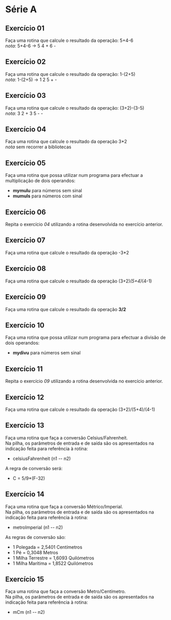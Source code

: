 # Série A

## Exercício 01

Faça uma rotina que calcule o resultado da operação: 5+4-6  
_nota_: 5+4-6 -> 5 4 + 6 -

## Exercício 02

Faça uma rotina que calcule o resultado da operação: 1-(2+5)  
_nota_: 1-(2+5) -> 1 2 5 + -

## Exercício 03

Faça uma rotina que calcule o resultado da operação: (3+2)-(3-5)  
_nota_: 3 2 + 3 5 - -

## Exercício 04

Faça uma rotina que calcule o resultado da operação 3*2  
_nota_ sem recorrer a bibliotecas

## Exercício 05

Faça uma rotina que possa utilizar num programa para efectuar a multiplicação de dois operandos:
+ __mymulu__ para números sem sinal
+ __mumuls__ para números com sinal

## Exercício 06

Repita o exercício _04_ utilizando a rotina desenvolvida no exercício anterior.

## Exercício 07

Faça uma rotina que calcule o resultado da operação -3*2

## Exercício 08

Faça uma rotina que calcule o resultado da operação (3+2)*(5+4)*(4-1)

## Exercício 09

Faça uma rotina que calcule o resultado da operação __3/2__

## Exercício 10

Faça uma rotina que possa utilizar num programa para efectuar a divisão de dois operandos:  
+ __mydivu__ para números sem sinal

## Exercício 11

Repita o exercício _09_ utilizando a rotina desenvolvida no exercício anterior.

## Exercício 12

Faça uma rotina que calcule o resultado da operação (3+2)/(5+4)/(4-1)

## Exercício 13

Faça uma rotina que faça a conversão Celsius/Fahrenheit.  
Na pilha, os parâmetros de entrada e de saída são os apresentados na indicação feita para referência à rotina:
+ celsiusFahrenheit (n1 -- n2)

A regra de conversão será:
+ C = 5/9*(F-32)

## Exercício 14

Faça uma rotina que faça a conversão Métrico/Imperial.  
Na pilha, os parâmetros de entrada e de saída são os apresentados na indicação feita para referência à rotina:
+ metroImperial (n1 -- n2)

As regras de conversão são:
+ 1 Polegada = 2,5401 Centímetros
+ 1 Pé = 0,3048 Metros
+ 1 Milha Terrestre = 1,6093 Quilómetros
+ 1 Milha Marítima = 1,8522 Quilómetros

## Exercício 15

Faça uma rotina que faça a conversão Metro/Centímetro.  
Na pilha, os parâmetros de entrada e de saída são os apresentados na indicação feita para referência à rotina:
+ mCm (n1 -- n2)